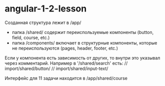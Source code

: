 # angular-1-2-lesson

Созданная структура лежит в /app/
- папка /shared/ содержит переиспользуемые компоненты (button, field, course, etc.)
- папка /components/ включает в структурные компоненты, которые не переиспользуются (pages, header, footer, etc.) 


Если у компонента есть зависимость от других, то внутри это указывал через комментарий. 
Например в '/shared/search' есть:
// import/shared/button/
// import/shared/input-text/


Интерфейс для 11 задачи находится в 
/app/shared/course
